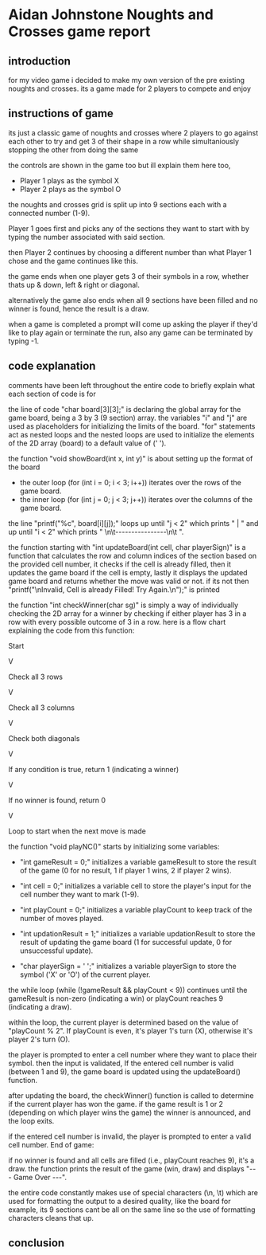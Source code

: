 # Aidan Johnstone Noughts and Crosses game report

## introduction
for my video game i decided to make my own version of the pre existing noughts and crosses.
its a game made for 2 players to compete and enjoy

## instructions of game

its just a classic game of noughts and crosses where 2 players to go against each other 
to try and get 3 of their shape in a row while simultaniously stopping the other from
doing the same

the controls are shown in the game too but ill explain them here too,

- Player 1 plays as the symbol X
- Player 2 plays as the symbol O

the noughts and crosses grid is split up into 9 sections each with a connected number (1-9).

Player 1 goes first and picks any of the sections they want to start with by typing the number associated with said section.

then Player 2 continues by choosing a different number than what Player 1 chose and the game continues like this.

the game ends when one player gets 3 of their symbols in a row, whether thats up & down, left & right or diagonal.

alternatively the game also ends when all 9 sections have been filled and no winner is found, hence the result is a draw.

when a game is completed a prompt will come up asking the player if they'd like to play again or terminate the run, also any game can be terminated by typing -1.

## code explanation

comments have been left throughout the entire code to briefly explain what each section of code is for

the line of code "char board[3][3];" is declaring the global array for the game board, being a 3 by 3 (9 section) array.
the variables "i" and "j" are used as placeholders for initializing the limits of the board.
"for" statements act as nested loops and the nested loops are used to initialize the elements of the 2D array (board) to a default value of (' ').

the function "void showBoard(int x, int y)" is about setting up the format of the board 

- the outer loop (for (int i = 0; i < 3; i++)) iterates over the rows of the game board.
- the inner loop (for (int j = 0; j < 3; j++)) iterates over the columns of the game board.

the line "printf("%c", board[i][j]);" loops up until "j < 2" which prints " | " and up until "i < 2" which prints " \n\t----------------\n\t ".

the function starting with "int updateBoard(int cell, char playerSign)" is a function that calculates the row and column indices of the section based on the provided cell number, it checks if the cell is already filled, then it updates the game board if the cell is empty, lastly it displays the updated game board and returns whether the move was valid or not.
if its not then "printf("\nInvalid, Cell is already Filled! Try Again.\n");" is printed

the function "int checkWinner(char sg)" is simply a way of individually checking the 2D array for a winner by checking if either player has 3 in a row with every possible outcome of 3 in a row.
here is a flow chart explaining the code from this function:


Start

V

Check all 3 rows

V

Check all 3 columns

V

Check both diagonals

V

If any condition is true, return 1 (indicating a winner)

V

If no winner is found, return 0

V

Loop to start when the next move is made

the function "void playNC()" starts by initializing some variables:


- "int gameResult = 0;" initializes a variable gameResult to store the result of the game (0 for no result, 1 if player 1 wins, 2 if player 2 wins).
  
- "int cell = 0;" initializes a variable cell to store the player's input for the cell number they want to mark (1-9).

- "int playCount = 0;" initializes a variable playCount to keep track of the number of moves played.

- "int updationResult = 1;" initializes a variable updationResult to store the result of updating the game board (1 for successful update, 0 for unsuccessful update).

- "char playerSign = ' ';" initializes a variable playerSign to store the symbol ('X' or 'O') of the current player.

the while loop (while (!gameResult && playCount < 9)) continues until the gameResult is non-zero (indicating a win) or playCount reaches 9 (indicating a draw).

within the loop, the current player is determined based on the value of "playCount % 2". If playCount is even, it's player 1's turn (X), otherwise it's player 2's turn (O).

the player is prompted to enter a cell number where they want to place their symbol.
then the input is validated, If the entered cell number is valid (between 1 and 9), the game board is updated using the updateBoard() function.

after updating the board, the checkWinner() function is called to determine if the current player has won the game.
if the game result is 1 or 2 (depending on which player wins the game) the winner is announced, and the loop exits.

if the entered cell number is invalid, the player is prompted to enter a valid cell number.
End of game:

if no winner is found and all cells are filled (i.e., playCount reaches 9), it's a draw.
the function prints the result of the game (win, draw) and displays "--- Game Over ---".






the entire code constantly makes use of special characters (\n, \t) which are used for formatting the output to a desired quality, like the board for example, its 9 sections cant be all on the same line so the use of formatting characters cleans that up.


## conclusion 
